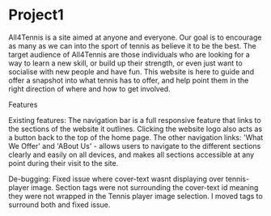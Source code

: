 # Project1
All4Tennis is a site aimed at anyone and everyone. Our goal is to encourage as many as we can into the sport of tennis as believe it to be the best. The target audience of All4Tennis are those individuals who are looking for a way to learn a new skill, or build up their strength, or even just want to socialise with new people and have fun. This website is here to guide and offer a snapshot into what tennis has to offer, and help point them in the right direction of where and how to get involved.

Features

Existing features: 
The navigation bar is a full responsive feature that links to the sections of the website it outlines. Clicking the website logo also acts as a button back to the top of the home page. The other navigation links: 'What We Offer' and 'ABout Us' - allows users to navigate to the different sections clearly and easily on all devices, and makes all sections accessible at any point during their visit to the site.



De-bugging: 
Fixed issue where cover-text wasnt displaying over tennis-player image. Section tags were not surrounding the cover-text id meaning they were not wrapped in the Tennis player image selection. I moved tags to surround both and fixed issue.